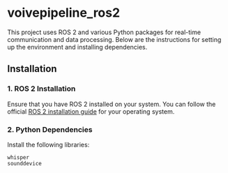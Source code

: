 # voivepipeline_ros2

This project uses ROS 2 and various Python packages for real-time communication and data processing. Below are the instructions for setting up the environment and installing dependencies.

## Installation

### 1. ROS 2 Installation

Ensure that you have ROS 2 installed on your system. You can follow the official [ROS 2 installation guide](https://docs.ros.org/en/humble/Installation.html) for your operating system.

### 2. Python Dependencies

Install the following libraries:

```plaintext
whisper
sounddevice

